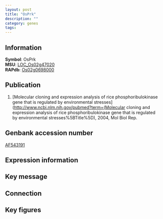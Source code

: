```yaml
---
layout: post
title: "OsPrk"
description: ""
category: genes
tags: 
---
```


## Information
__Symbol__: OsPrk  
__MSU__: [LOC_Os02g47020](http://rice.plantbiology.msu.edu/cgi-bin/ORF_infopage.cgi?orf=LOC_Os02g47020)  
__RAPdb__: [Os02g0698000](http://rapdb.dna.affrc.go.jp/viewer/gbrowse_details/irgsp1?name=Os02g0698000)  

## Publication
1. [Molecular cloning and expression analysis of rice phosphoribulokinase gene that is regulated by environmental stresses](http://www.ncbi.nlm.nih.gov/pubmed?term=(Molecular cloning and expression analysis of rice phosphoribulokinase gene that is regulated by environmental stresses%5BTitle%5D), 2004, Mol Biol Rep.

## Genbank accession number
[AF543191](http://www.ncbi.nlm.nih.gov/nuccore/AF543191)

## Expression information

## Key message

## Connection

## Key figures


